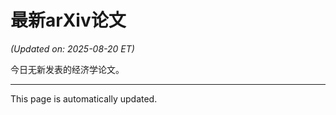 # 最新arXiv论文

<!-- ARXIV_PAPERS_START -->
*(Updated on: 2025-08-20 ET)*

今日无新发表的经济学论文。
<!-- ARXIV_PAPERS_END -->

---
This page is automatically updated.
